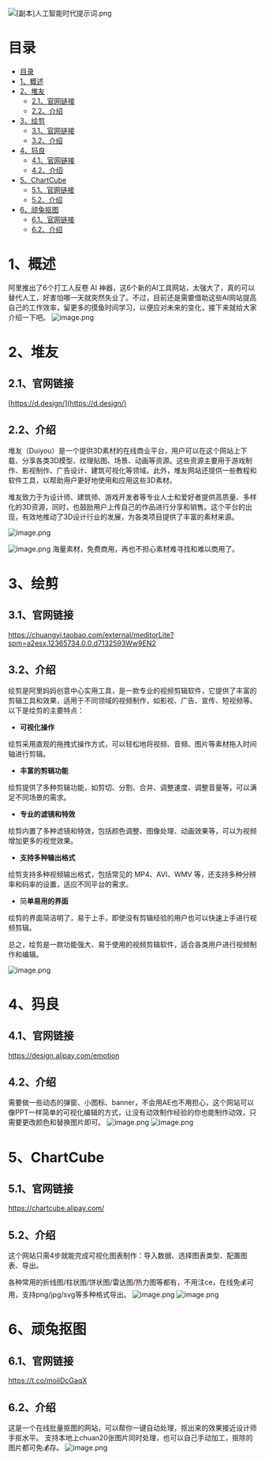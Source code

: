 ![[副本]人工智能时代提示词.png](https://canghe666.oss-cn-chengdu.aliyuncs.com/canghe/1681036497226-c214ac92-f4fa-4e3c-86c9-9517e5db44aa.png)
# 目录
- [目录](#目录)
- [1、概述](#1概述)
- [2、堆友](#2堆友)
  - [2.1、官网链接](#21官网链接)
  - [2.2、介绍](#22介绍)
- [3、绘剪](#3绘剪)
  - [3.1、官网链接](#31官网链接)
  - [3.2、介绍](#32介绍)
- [4、犸良](#4犸良)
  - [4.1、官网链接](#41官网链接)
  - [4.2、介绍](#42介绍)
- [5、ChartCube](#5chartcube)
  - [5.1、官网链接](#51官网链接)
  - [5.2、介绍](#52介绍)
- [6、顽兔抠图](#6顽兔抠图)
  - [6.1、官网链接](#61官网链接)
  - [6.2、介绍](#62介绍)

# 1、概述
阿里推出了6个打工人反卷 AI 神器，这6个新的AI工具网站，太强大了，真的可以替代人工，好害怕哪一天就突然失业了。不过，目前还是需要借助这些AI网站提高自己的工作效率，留更多的摸鱼时间学习，以便应对未来的变化，接下来就给大家介绍一下吧。
![image.png](https://canghe666.oss-cn-chengdu.aliyuncs.com/canghe/1681046218820-45b57d49-8bfb-4f77-b8e3-72b5c7cf0ef4.png)
# 2、堆友
## 2.1、官网链接
[https://d.design/](https://d.design/)
## 2.2、介绍
堆友（Duiyou）是一个提供3D素材的在线商业平台，用户可以在这个网站上下载、分享各类3D模型、纹理贴图、场景、动画等资源。这些资源主要用于游戏制作、影视制作、广告设计、建筑可视化等领域。此外，堆友网站还提供一些教程和软件工具，以帮助用户更好地使用和应用这些3D素材。

堆友致力于为设计师、建筑师、游戏开发者等专业人士和爱好者提供高质量、多样化的3D资源，同时，也鼓励用户上传自己的作品进行分享和销售。这个平台的出现，有效地推动了3D设计行业的发展，为各类项目提供了丰富的素材来源。

![image.png](https://canghe666.oss-cn-chengdu.aliyuncs.com/canghe/1681046856557-e9d15144-2a4f-448c-b4aa-1ee1b5cda1e2.png)

![image.png](https://canghe666.oss-cn-chengdu.aliyuncs.com/canghe/1681047122608-6c0ade2c-cd8a-40c4-b8ed-389cd9c42454.png)
海量素材，免费商用，再也不担心素材难寻找和难以商用了。
# 3、绘剪
## 3.1、官网链接
https://chuangyi.taobao.com/external/meditorLite?spm=a2esx.12365734.0.0.d7132593Ww9EN2
## 3.2、介绍
绘剪是阿里妈妈创意中心实用工具，是一款专业的视频剪辑软件，它提供了丰富的剪辑工具和效果，适用于不同领域的视频制作，如影视、广告、宣传、短视频等。以下是绘剪的主要特点：

- **可视化操作**

绘剪采用直观的拖拽式操作方式，可以轻松地将视频、音频、图片等素材拖入时间轴进行剪辑。

- **丰富的剪辑功能**

绘剪提供了多种剪辑功能，如剪切、分割、合并、调整速度、调整音量等，可以满足不同场景的需求。

- **专业的滤镜和特效**

绘剪内置了多种滤镜和特效，包括颜色调整、图像处理、动画效果等，可以为视频增加更多的视觉效果。

- **支持多种输出格式**

绘剪支持多种视频输出格式，包括常见的 MP4、AVI、WMV 等，还支持多种分辨率和码率的设置，适应不同平台的需求。

- 简**单易用的界面**

绘剪的界面简洁明了，易于上手，即使没有剪辑经验的用户也可以快速上手进行视频剪辑。

总之，绘剪是一款功能强大、易于使用的视频剪辑软件，适合各类用户进行视频制作和编辑。

![image.png](https://canghe666.oss-cn-chengdu.aliyuncs.com/canghe/1681047384565-417ff76c-c099-484c-9e3f-b2a9b2d8b176.png)

# 4、犸良
## 4.1、官网链接
https://design.alipay.com/emotion
## 4.2、介绍
需要做一些动态的弹窗、小图标、banner，不会用AE也不用担心，这个网站可以像PPT一样简单的可视化编辑的方式，让没有动效制作经验的你也能制作动效，只需要更改颜色和替换图片即可。
![image.png](https://canghe666.oss-cn-chengdu.aliyuncs.com/canghe/1681047556448-462eb85e-cfec-4604-a97a-0f3b98f12cc0.png)
![image.png](https://canghe666.oss-cn-chengdu.aliyuncs.com/canghe/1681047740653-8ecfbdde-e176-4124-aa18-74a69afc81f1.png)
# 5、ChartCube
## 5.1、官网链接
https://chartcube.alipay.com/
## 5.2、介绍
这个网站只需4步就能完成可视化图表制作：导入数据、选择图表类型、配置图表、导出。

各种常用的折线图/柱状图/饼状图/雷达图/热力图等都有，不用注ce，在线免💰可用，支持png/jpg/svg等多种格式导出。
![image.png](https://canghe666.oss-cn-chengdu.aliyuncs.com/canghe/1681047589739-f2500e17-bca6-4801-9dd0-9f837d61ae76.png)
![image.png](https://canghe666.oss-cn-chengdu.aliyuncs.com/canghe/1681048025614-15b5a1f7-7c08-46a9-be74-9ea3698a8ecc.png)
# 6、顽兔抠图
## 6.1、官网链接
https://t.co/moiiDcGaqX
## 6.2、介绍
这是一个在线批量抠图的网站，可以帮你一键自动处理，抠出来的效果接近设计师手抠水平。
支持本地上chuan20张图片同时处理，也可以自己手动加工，抠除的图片都可免💰存。
![image.png](https://canghe666.oss-cn-chengdu.aliyuncs.com/canghe/1681047625359-487668d9-9ff2-4a87-8f5b-40d7d81bcfbd.png)
